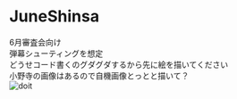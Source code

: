 # JuneShinsa
6月審査会向け  
弾幕シューティングを想定  
どうせコード書くのグダグダするから先に絵を描いてください  
小野寺の画像はあるので自機画像とっとと描いて？  
![doit](https://github.com/A-shimamura/JuneShinsa/assets/170284255/37ddd363-9757-4dea-bf0e-937a70d3cd14)
